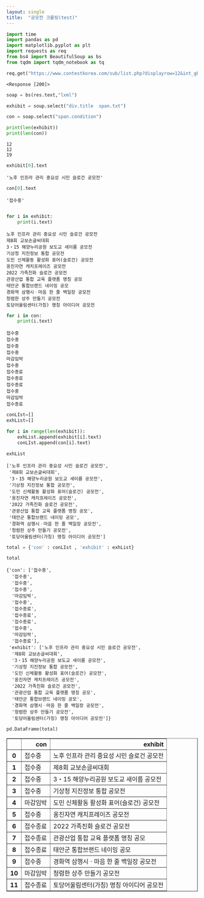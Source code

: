 ```yaml
---
layout: single
title:  "공모전 크롤링(test)"
---
```


```python
import time
import pandas as pd
import matplotlib.pyplot as plt
import requests as req
from bs4 import BeautifulSoup as bs
from tqdm import tqdm_notebook as tq

```


```python
req.get("https://www.contestkorea.com/sub/list.php?displayrow=12&int_gbn=1&Txt_sGn=1&Txt_key=all&Txt_word=&Txt_bcode=030510001&Txt_code1%5B0%5D=26&Txt_code1%5B1%5D=30&Txt_code1%5B2%5D=76&Txt_code1%5B3%5D=58&Txt_aarea=&Txt_area=&Txt_sortkey=a.str_aedate&Txt_sortword=asc&Txt_host=&Txt_tipyn=&Txt_actcode=&page=1")
```




    <Response [200]>




```python
soap = bs(res.text,"lxml")
```


```python
exhibit = soup.select("div.title  span.txt")
```


```python
con = soap.select("span.condition")
```


```python
print(len(exhibit))
print(len(con))
```

    12
    12
    19
    


```python
exhibit[0].text
```




    '노후 인프라 관리 중요성 시민 슬로건 공모전'




```python
con[0].text
```




    '접수중'




```python

```


```python
for i in exhibit:
    print(i.text)
```

    노후 인프라 관리 중요성 시민 슬로건 공모전
    제8회 교보손글씨대회
    3・15 해양누리공원 보도교 새이름 공모전
    기상청 지진정보 통합 공모전
    도민 신체활동 활성화 표어(슬로건) 공모전
    옹진자연 캐치프레이즈 공모전
    2022 가족친화 슬로건 공모전
    관광산업 통합 교육 플랫폼 명칭 공모
    태안군 통합브랜드 네이밍 공모
    경화역 삼행시ㆍ마음 한 줄 백일장 공모전
    청렴한 상주 만들기 공모전
    토당어울림센터(가칭) 명칭 아이디어 공모전
    


```python
for i in con:
    print(i.text)
```

    접수중
    접수중
    접수중
    접수중
    마감임박
    접수중
    접수종료
    접수종료
    접수종료
    접수중
    마감임박
    접수종료
    


```python
conLIst=[]
exhList=[]
```


```python
for i in range(len(exhibit)):
    exhList.append(exhibit[i].text)
    conLIst.append(con[i].text)
```


```python
exhList
```




    ['노후 인프라 관리 중요성 시민 슬로건 공모전',
     '제8회 교보손글씨대회',
     '3・15 해양누리공원 보도교 새이름 공모전',
     '기상청 지진정보 통합 공모전',
     '도민 신체활동 활성화 표어(슬로건) 공모전',
     '옹진자연 캐치프레이즈 공모전',
     '2022 가족친화 슬로건 공모전',
     '관광산업 통합 교육 플랫폼 명칭 공모',
     '태안군 통합브랜드 네이밍 공모',
     '경화역 삼행시ㆍ마음 한 줄 백일장 공모전',
     '청렴한 상주 만들기 공모전',
     '토당어울림센터(가칭) 명칭 아이디어 공모전']




```python
total = {'con' : conLIst , 'exhibit' : exhList}
```


```python
total
```




    {'con': ['접수중',
      '접수중',
      '접수중',
      '접수중',
      '마감임박',
      '접수중',
      '접수종료',
      '접수종료',
      '접수종료',
      '접수중',
      '마감임박',
      '접수종료'],
     'exhibit': ['노후 인프라 관리 중요성 시민 슬로건 공모전',
      '제8회 교보손글씨대회',
      '3・15 해양누리공원 보도교 새이름 공모전',
      '기상청 지진정보 통합 공모전',
      '도민 신체활동 활성화 표어(슬로건) 공모전',
      '옹진자연 캐치프레이즈 공모전',
      '2022 가족친화 슬로건 공모전',
      '관광산업 통합 교육 플랫폼 명칭 공모',
      '태안군 통합브랜드 네이밍 공모',
      '경화역 삼행시ㆍ마음 한 줄 백일장 공모전',
      '청렴한 상주 만들기 공모전',
      '토당어울림센터(가칭) 명칭 아이디어 공모전']}




```python
pd.DataFrame(total)
```




<div>
<style scoped>
    .dataframe tbody tr th:only-of-type {
        vertical-align: middle;
    }

    .dataframe tbody tr th {
        vertical-align: top;
    }

    .dataframe thead th {
        text-align: right;
    }
</style>
<table border="1" class="dataframe">
  <thead>
    <tr style="text-align: right;">
      <th></th>
      <th>con</th>
      <th>exhibit</th>
    </tr>
  </thead>
  <tbody>
    <tr>
      <th>0</th>
      <td>접수중</td>
      <td>노후 인프라 관리 중요성 시민 슬로건 공모전</td>
    </tr>
    <tr>
      <th>1</th>
      <td>접수중</td>
      <td>제8회 교보손글씨대회</td>
    </tr>
    <tr>
      <th>2</th>
      <td>접수중</td>
      <td>3・15 해양누리공원 보도교 새이름 공모전</td>
    </tr>
    <tr>
      <th>3</th>
      <td>접수중</td>
      <td>기상청 지진정보 통합 공모전</td>
    </tr>
    <tr>
      <th>4</th>
      <td>마감임박</td>
      <td>도민 신체활동 활성화 표어(슬로건) 공모전</td>
    </tr>
    <tr>
      <th>5</th>
      <td>접수중</td>
      <td>옹진자연 캐치프레이즈 공모전</td>
    </tr>
    <tr>
      <th>6</th>
      <td>접수종료</td>
      <td>2022 가족친화 슬로건 공모전</td>
    </tr>
    <tr>
      <th>7</th>
      <td>접수종료</td>
      <td>관광산업 통합 교육 플랫폼 명칭 공모</td>
    </tr>
    <tr>
      <th>8</th>
      <td>접수종료</td>
      <td>태안군 통합브랜드 네이밍 공모</td>
    </tr>
    <tr>
      <th>9</th>
      <td>접수중</td>
      <td>경화역 삼행시ㆍ마음 한 줄 백일장 공모전</td>
    </tr>
    <tr>
      <th>10</th>
      <td>마감임박</td>
      <td>청렴한 상주 만들기 공모전</td>
    </tr>
    <tr>
      <th>11</th>
      <td>접수종료</td>
      <td>토당어울림센터(가칭) 명칭 아이디어 공모전</td>
    </tr>
  </tbody>
</table>
</div>




```python

```
